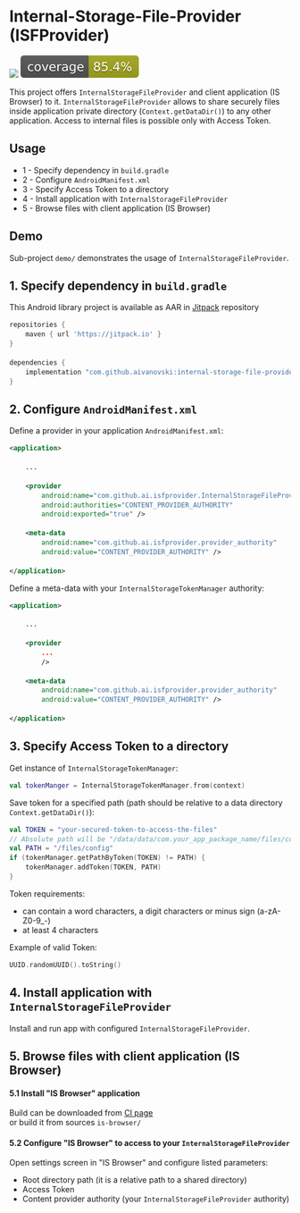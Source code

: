 # Internal-Storage-File-Provider (ISFProvider)
[![](https://jitpack.io/v/aivanovski/internal-storage-file-provider.svg)](https://jitpack.io/#aivanovski/internal-storage-file-provider) ![Coverage](.github/badges/jacoco.svg)</br>

This project offers `InternalStorageFileProvider` and client application (IS Browser) to it.
`InternalStorageFileProvider` allows to share securely files inside application private directory (`Context.getDataDir()`) to any other application.
Access to internal files is possible only with Access Token.

## Usage
- 1 - Specify dependency in `build.gradle`
- 2 - Configure `AndroidManifest.xml`
- 3 - Specify Access Token to a directory
- 4 - Install application with `InternalStorageFileProvider`
- 5 - Browse files with client application (IS Browser)

## Demo
Sub-project `demo/` demonstrates the usage of `InternalStorageFileProvider`.

## 1. Specify dependency in `build.gradle`
This Android library project is available as AAR in [Jitpack](https://jitpack.io/#aivanovski/internal-storage-file-provider) repository
```groovy
repositories {
    maven { url 'https://jitpack.io' }
}

dependencies {
    implementation "com.github.aivanovski:internal-storage-file-provider:X.X.X"
}
```

## 2. Configure `AndroidManifest.xml`
Define a provider in your application `AndroidManifest.xml`:
```xml
<application>

    ...

    <provider
        android:name="com.github.ai.isfprovider.InternalStorageFileProvider"
        android:authorities="CONTENT_PROVIDER_AUTHORITY"
        android:exported="true" />

    <meta-data
        android:name="com.github.ai.isfprovider.provider_authority"
        android:value="CONTENT_PROVIDER_AUTHORITY" />

</application>
```

Define a meta-data with your `InternalStorageTokenManager` authority:
```xml
<application>

    ...

    <provider 
        ...
        />

    <meta-data
        android:name="com.github.ai.isfprovider.provider_authority"
        android:value="CONTENT_PROVIDER_AUTHORITY" />

</application>
```

## 3. Specify Access Token to a directory
Get instance of `InternalStorageTokenManager`:
```kotlin
val tokenManger = InternalStorageTokenManager.from(context)
```
Save token for a specified path (path should be relative to a data directory `Context.getDataDir()`):
```kotlin
val TOKEN = "your-secured-token-to-access-the-files"
// Absolute path will be "/data/data/com.your_app_package_name/files/config"
val PATH = "/files/config"
if (tokenManager.getPathByToken(TOKEN) != PATH) {
    tokenManager.addToken(TOKEN, PATH)
}
```
Token requirements:
 - can contain a word characters, a digit characters or minus sign (a-zA-Z0-9_\-)
 - at least 4 characters

Example of valid Token:
```kotlin
UUID.randomUUID().toString()
```

## 4. Install application with `InternalStorageFileProvider`
Install and run app with configured `InternalStorageFileProvider`.

## 5. Browse files with client application (IS Browser)
#### 5.1 Install "IS Browser" application
Build can be downloaded from [CI page](https://github.com/aivanovski/internal-storage-file-provider/actions)</br> or build it from sources `is-browser/`
#### 5.2 Configure "IS Browser" to access to your `InternalStorageFileProvider`
Open settings screen in "IS Browser" and configure listed parameters:
- Root directory path (it is a relative path to a shared directory)
- Access Token
- Content provider authority (your `InternalStorageFileProvider` authority)
